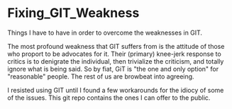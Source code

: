 # Fixing_GIT_Weakness
Things I have to have in order to overcome the weaknesses in GIT.

The most profound weakness that GIT suffers from is the attitude of those who proport to be advocates for it.  Their (primary) knee-jerk response to critics is to denigrate the individual, then trivialize the criticism, and totally ignore what is being said.  So by fiat, GiT is "the one and only option" for "reasonable" people. The rest of us are browbeat into agreeing.

I resisted using GIT until I found a few workarounds for the idiocy of some of the issues.  This git repo contains the ones I can offer to the public.


